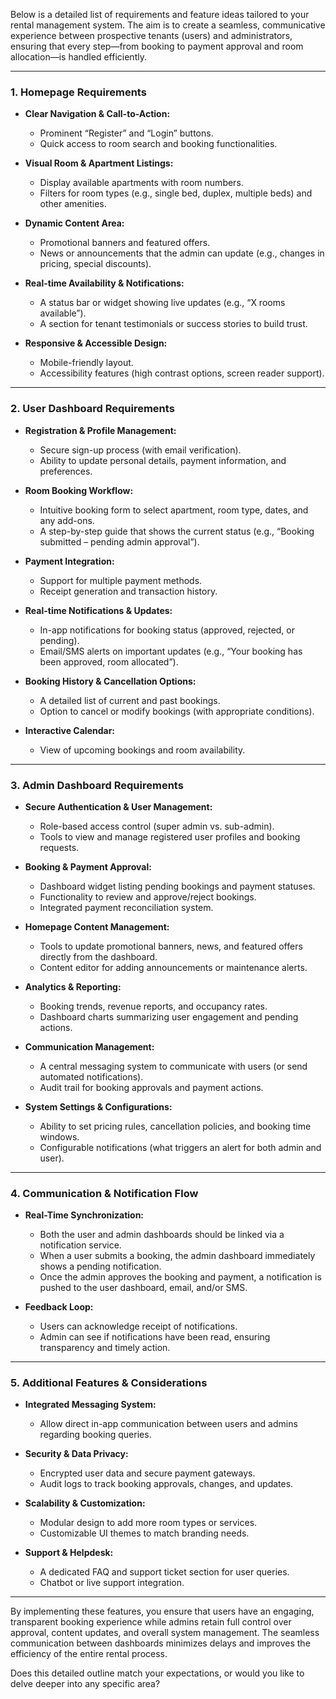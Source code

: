 Below is a detailed list of requirements and feature ideas tailored to your rental management system. The aim is to create a seamless, communicative experience between prospective tenants (users) and administrators, ensuring that every step—from booking to payment approval and room allocation—is handled efficiently.

---

### 1. Homepage Requirements

- **Clear Navigation & Call-to-Action:**  
  - Prominent “Register” and “Login” buttons.
  - Quick access to room search and booking functionalities.
  
- **Visual Room & Apartment Listings:**  
  - Display available apartments with room numbers.
  - Filters for room types (e.g., single bed, duplex, multiple beds) and other amenities.
  
- **Dynamic Content Area:**  
  - Promotional banners and featured offers.
  - News or announcements that the admin can update (e.g., changes in pricing, special discounts).

- **Real-time Availability & Notifications:**  
  - A status bar or widget showing live updates (e.g., “X rooms available”).
  - A section for tenant testimonials or success stories to build trust.

- **Responsive & Accessible Design:**  
  - Mobile-friendly layout.
  - Accessibility features (high contrast options, screen reader support).

---

### 2. User Dashboard Requirements

- **Registration & Profile Management:**  
  - Secure sign-up process (with email verification).
  - Ability to update personal details, payment information, and preferences.

- **Room Booking Workflow:**  
  - Intuitive booking form to select apartment, room type, dates, and any add-ons.
  - A step-by-step guide that shows the current status (e.g., “Booking submitted – pending admin approval”).

- **Payment Integration:**  
  - Support for multiple payment methods.
  - Receipt generation and transaction history.

- **Real-time Notifications & Updates:**  
  - In-app notifications for booking status (approved, rejected, or pending).
  - Email/SMS alerts on important updates (e.g., “Your booking has been approved, room allocated”).
  
- **Booking History & Cancellation Options:**  
  - A detailed list of current and past bookings.
  - Option to cancel or modify bookings (with appropriate conditions).

- **Interactive Calendar:**  
  - View of upcoming bookings and room availability.

---

### 3. Admin Dashboard Requirements

- **Secure Authentication & User Management:**  
  - Role-based access control (super admin vs. sub-admin).
  - Tools to view and manage registered user profiles and booking requests.

- **Booking & Payment Approval:**  
  - Dashboard widget listing pending bookings and payment statuses.
  - Functionality to review and approve/reject bookings.
  - Integrated payment reconciliation system.

- **Homepage Content Management:**  
  - Tools to update promotional banners, news, and featured offers directly from the dashboard.
  - Content editor for adding announcements or maintenance alerts.

- **Analytics & Reporting:**  
  - Booking trends, revenue reports, and occupancy rates.
  - Dashboard charts summarizing user engagement and pending actions.

- **Communication Management:**  
  - A central messaging system to communicate with users (or send automated notifications).
  - Audit trail for booking approvals and payment actions.

- **System Settings & Configurations:**  
  - Ability to set pricing rules, cancellation policies, and booking time windows.
  - Configurable notifications (what triggers an alert for both admin and user).

---

### 4. Communication & Notification Flow

- **Real-Time Synchronization:**  
  - Both the user and admin dashboards should be linked via a notification service.
  - When a user submits a booking, the admin dashboard immediately shows a pending notification.
  - Once the admin approves the booking and payment, a notification is pushed to the user dashboard, email, and/or SMS.

- **Feedback Loop:**  
  - Users can acknowledge receipt of notifications.
  - Admin can see if notifications have been read, ensuring transparency and timely action.

---

### 5. Additional Features & Considerations

- **Integrated Messaging System:**  
  - Allow direct in-app communication between users and admins regarding booking queries.

- **Security & Data Privacy:**  
  - Encrypted user data and secure payment gateways.
  - Audit logs to track booking approvals, changes, and updates.

- **Scalability & Customization:**  
  - Modular design to add more room types or services.
  - Customizable UI themes to match branding needs.

- **Support & Helpdesk:**  
  - A dedicated FAQ and support ticket section for user queries.
  - Chatbot or live support integration.

---

By implementing these features, you ensure that users have an engaging, transparent booking experience while admins retain full control over approval, content updates, and overall system management. The seamless communication between dashboards minimizes delays and improves the efficiency of the entire rental process.

Does this detailed outline match your expectations, or would you like to delve deeper into any specific area?